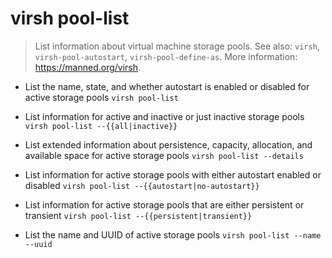# virsh pool-list
> List information about virtual machine storage pools.
> See also: `virsh`, `virsh-pool-autostart`, `virsh-pool-define-as`.
> More information: <https://manned.org/virsh>.

- List the name, state, and whether autostart is enabled or disabled for active storage pools
`virsh pool-list`

- List information for active and inactive or just inactive storage pools
`virsh pool-list --{{all|inactive}}`

- List extended information about persistence, capacity, allocation, and available space for active storage pools
`virsh pool-list --details`

- List information for active storage pools with either autostart enabled or disabled
`virsh pool-list --{{autostart|no-autostart}}`

- List information for active storage pools that are either persistent or transient
`virsh pool-list --{{persistent|transient}}`

- List the name and UUID of active storage pools
`virsh pool-list --name --uuid`
